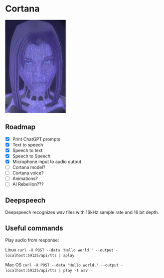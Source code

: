 # Cortana
![Cortana from Halo 2](cortana.png)

## Roadmap
- [x] Print ChatGPT prompts
- [x] Text to speech
- [x] Speech to text
- [x] Speech to Speech
- [x] Microphone input to audio output
- [ ] Cortana model?
- [ ] Cortana voice?
- [ ] Animations?
- [ ] AI Rebellion???

## Deepspeech
Deepspeech recognizes wav files with 16kHz sample rate and 16 bit depth.


## Useful commands

Play audio from response:

Linux
`curl -X POST --data 'Hello world.' --output - localhost:59125/api/tts | aplay`

Mac OS
`curl -X POST --data 'Hello world.' --output - localhost:59125/api/tts | play -t wav -`
